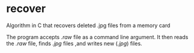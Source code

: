 # recover
Algorithm in C that recovers deleted .jpg files from a memory card

The program accepts *.raw* file as a command line argument. It then reads the *.raw* file, finds *.jpg* files ,and writes new (*.jpg*) files.
